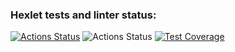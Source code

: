 ### Hexlet tests and linter status:
[![Actions Status](https://github.com/fejjjsan/java-project-72/actions/workflows/hexlet-check.yml/badge.svg)](https://github.com/fejjjsan/java-project-72/actions)
![Actions Status](https://github.com/fejjjsan/java-project-72/actions/workflows/project-72-check.yml/badge.svg)
[![Test Coverage](https://api.codeclimate.com/v1/badges/e9092f4c42e84a9c3f0c/test_coverage)](https://codeclimate.com/github/fejjjsan/java-project-72/test_coverage)
